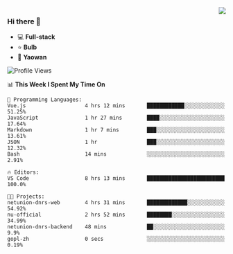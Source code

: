 <img  align="right" src="https://github-readme-stats.vercel.app/api?username=LolipopJ&show_icons=true&count_private=true&hide_title=true&include_all_commits=true&theme=vue">

### Hi there 👋

- :computer: **Full-stack**
- :star: **Bulb**
- :pill: **Yaowan**

<!--START_SECTION:waka-->
![Profile Views](http://img.shields.io/badge/Profile%20Views-3-blue)

📊 **This Week I Spent My Time On** 

```text
💬 Programming Languages: 
Vue.js                   4 hrs 12 mins       ████████████░░░░░░░░░░░░░   51.25% 
JavaScript               1 hr 27 mins        ████░░░░░░░░░░░░░░░░░░░░░   17.64% 
Markdown                 1 hr 7 mins         ███░░░░░░░░░░░░░░░░░░░░░░   13.61% 
JSON                     1 hr                ███░░░░░░░░░░░░░░░░░░░░░░   12.32% 
Bash                     14 mins             ░░░░░░░░░░░░░░░░░░░░░░░░░   2.91%

🔥 Editors: 
VS Code                  8 hrs 13 mins       █████████████████████████   100.0%

🐱‍💻 Projects: 
netunion-dnrs-web        4 hrs 31 mins       █████████████░░░░░░░░░░░░   54.92% 
nu-official              2 hrs 52 mins       ████████░░░░░░░░░░░░░░░░░   34.99% 
netunion-dnrs-backend    48 mins             ██░░░░░░░░░░░░░░░░░░░░░░░   9.9% 
gopl-zh                  0 secs              ░░░░░░░░░░░░░░░░░░░░░░░░░   0.19%

```


<!--END_SECTION:waka-->
